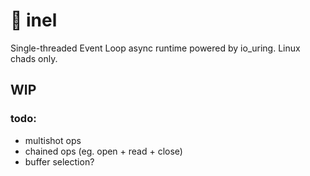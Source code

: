 # 💍 inel

Single-threaded Event Loop async runtime powered by io_uring. Linux chads only.

## WIP

### todo:
 - multishot ops
 - chained ops (eg. open + read + close)
 - buffer selection?
